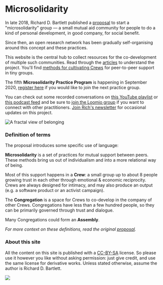# Microsolidarity

In late 2018, Richard D. Bartlett published a [proposal](articles/proposal.md) to start a "microsolidarity" group — a small mutual aid community for people to do a kind of personal development, in good company, for social benefit.

Since then, an open research network has been gradually self-organising around this concept and these practices. 

This website is the central hub to collect resources for the co-development of multiple such communities. Read through the [articles](articles/) to understand the project. You'll find [methods for cultivating Crews](crewing/) for peer-to-peer support in tiny groups.

The fifth **Microsolidarity Practice Program** is happening in September 2020, [register here](https://www.thehum.org/microsolidarity) if you would like to join the next practice group.

You can check out some recorded conversations on [this YouTube playlist](https://www.youtube.com/playlist?list=PLOjcWjpjOqzbV9T3tSR6O7z_eic-Puqaa) or [this podcast feed](https://anchor.fm/microsolidarity) and be sure to [join the Loomio group](http://loomio.org/microsolidarity) if you want to connect with other practitioners. [Join Rich's newsletter](http://richdecibels.substack.com) for occasional updates on this project.

![A fractal view of belonging](.gitbook/assets/fractal-map-of-belonging-edited.jpg)



### Definition of terms

The proposal introduces some specific use of language:

**Microsolidarity** is a set of practices for mutual support between peers. These methods bring us out of individualism and into a more relational way of being. 

Most of this support happens in a **Crew**: a small group up to about 8 people growing trust in each other through emotional & economic reciprocity. Crews are always designed for intimacy, and may also produce an output \(e.g. a software product or an activist campaign\).

The **Congregation** is a space for Crews to co-develop in the company of other Crews. Congregations have less than a few hundred people, so they can be primarily governed through trust and dialogue.

Many Congregations could form an **Assembly**. 

_For more context on these definitions, read the original_ [_proposal_](articles/proposal.md)_._

### About this site

All the content on this site is published with a [CC-BY-SA](https://creativecommons.org/licenses/by-sa/4.0/) license. So please use it however you like without asking permission: just give credit, and use the same license for derivative works. Unless stated otherwise, assume the author is Richard D. Bartlett.

![](.gitbook/assets/image.png)

